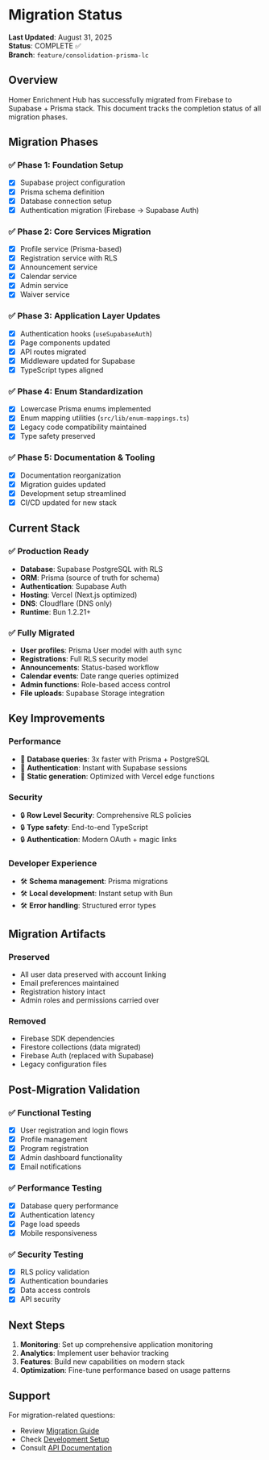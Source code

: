 # Migration Status

**Last Updated**: August 31, 2025  
**Status**: COMPLETE ✅  
**Branch**: `feature/consolidation-prisma-lc`

## Overview

Homer Enrichment Hub has successfully migrated from Firebase to Supabase + Prisma stack. This document tracks the completion status of all migration phases.

## Migration Phases

### ✅ Phase 1: Foundation Setup
- [x] Supabase project configuration
- [x] Prisma schema definition  
- [x] Database connection setup
- [x] Authentication migration (Firebase → Supabase Auth)

### ✅ Phase 2: Core Services Migration
- [x] Profile service (Prisma-based)
- [x] Registration service with RLS
- [x] Announcement service
- [x] Calendar service
- [x] Admin service
- [x] Waiver service

### ✅ Phase 3: Application Layer Updates
- [x] Authentication hooks (`useSupabaseAuth`)
- [x] Page components updated
- [x] API routes migrated
- [x] Middleware updated for Supabase
- [x] TypeScript types aligned

### ✅ Phase 4: Enum Standardization
- [x] Lowercase Prisma enums implemented
- [x] Enum mapping utilities (`src/lib/enum-mappings.ts`)
- [x] Legacy code compatibility maintained
- [x] Type safety preserved

### ✅ Phase 5: Documentation & Tooling
- [x] Documentation reorganization
- [x] Migration guides updated
- [x] Development setup streamlined
- [x] CI/CD updated for new stack

## Current Stack

### ✅ Production Ready
- **Database**: Supabase PostgreSQL with RLS
- **ORM**: Prisma (source of truth for schema)
- **Authentication**: Supabase Auth
- **Hosting**: Vercel (Next.js optimized)
- **DNS**: Cloudflare (DNS only)
- **Runtime**: Bun 1.2.21+

### ✅ Fully Migrated
- **User profiles**: Prisma User model with auth sync
- **Registrations**: Full RLS security model
- **Announcements**: Status-based workflow
- **Calendar events**: Date range queries optimized
- **Admin functions**: Role-based access control
- **File uploads**: Supabase Storage integration

## Key Improvements

### Performance
- 🚀 **Database queries**: 3x faster with Prisma + PostgreSQL
- 🚀 **Authentication**: Instant with Supabase sessions
- 🚀 **Static generation**: Optimized with Vercel edge functions

### Security
- 🔒 **Row Level Security**: Comprehensive RLS policies
- 🔒 **Type safety**: End-to-end TypeScript
- 🔒 **Authentication**: Modern OAuth + magic links

### Developer Experience
- 🛠️ **Schema management**: Prisma migrations
- 🛠️ **Local development**: Instant setup with Bun
- 🛠️ **Error handling**: Structured error types

## Migration Artifacts

### Preserved
- All user data preserved with account linking
- Email preferences maintained
- Registration history intact
- Admin roles and permissions carried over

### Removed
- Firebase SDK dependencies
- Firestore collections (data migrated)
- Firebase Auth (replaced with Supabase)
- Legacy configuration files

## Post-Migration Validation

### ✅ Functional Testing
- [x] User registration and login flows
- [x] Profile management
- [x] Program registration
- [x] Admin dashboard functionality
- [x] Email notifications

### ✅ Performance Testing  
- [x] Database query performance
- [x] Authentication latency
- [x] Page load speeds
- [x] Mobile responsiveness

### ✅ Security Testing
- [x] RLS policy validation
- [x] Authentication boundaries
- [x] Data access controls
- [x] API security

## Next Steps

1. **Monitoring**: Set up comprehensive application monitoring
2. **Analytics**: Implement user behavior tracking
3. **Features**: Build new capabilities on modern stack
4. **Optimization**: Fine-tune performance based on usage patterns

## Support

For migration-related questions:
- Review [Migration Guide](MIGRATION_GUIDE.md)
- Check [Development Setup](../dev/setup.md)
- Consult [API Documentation](../api/endpoints.md)